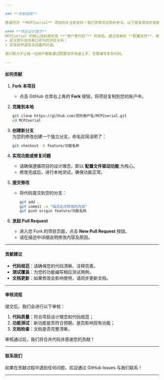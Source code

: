 ```yaml
---

### **贡献指南**  

感谢您对 **MCP2serial** 项目的关注和支持！我们非常欢迎您的参与。以下是本项目的贡献指南，旨在帮助您快速上手并与我们合作。  

#### **项目设计理念**  
MCP2serial 的核心目标是实现 **“用户零代码”** 的体验。通过简单的 **配置文件**，用户可以：  
- 定义提示词与串口命令的对应关系；  
- 实现自然语言与设备的对话。  

我们致力于让每一位用户都能通过配置文件快速上手，无需编写复杂代码。  

---
```


#### **如何贡献**  

1. **Fork 本项目**  
   - 点击 GitHub 仓库右上角的 **Fork** 按钮，将项目复制到您的账户中。  

2. **克隆到本地**  
   ```bash
   git clone https://github.com/您的用户名/MCP2serial.git
   cd MCP2serial
   ```  

3. **创建新分支**  
   为您的修改创建一个独立分支，命名应简洁明了：  
   ```bash
   git checkout -b feature/功能名称
   ```  

4. **实现功能或修复问题**  
   - 请确保遵循项目的设计理念，即以 **配置文件驱动功能** 为核心。  
   - 修改完成后，进行本地测试，确保功能正常。  

5. **提交修改**  
   - 将代码提交到您的分支：  
     ```bash
     git add .
     git commit -m "描述此次修改的内容"
     git push origin feature/功能名称
     ```  

6. **发起 Pull Request**  
   - 进入您 Fork 的项目页面，点击 **New Pull Request** 按钮。  
   - 请在描述中详细说明修改内容及原因。  

---

#### **贡献建议**  

- **代码规范**：请确保您的代码清晰、注释完善。  
- **测试覆盖**：为您的功能编写相应测试用例。  
- **文档更新**：如果修改会影响使用，请同步更新文档。  

---

#### **审核流程**  
提交后，我们会进行以下审核：  
1. **代码质量**：符合项目设计理念和代码规范；  
2. **功能测试**：新功能是否符合预期，是否影响现有功能；  
3. **文档检查**：文档是否完整清晰。  

审核通过后，我们将合并代码并感谢您的贡献！  

---

#### **联系我们**  
如果在贡献过程中遇到任何问题，欢迎通过 GitHub Issues 与我们联系！  

---